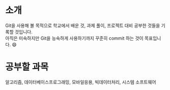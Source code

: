 소개
==
Git을 사용해 볼 목적으로 학교에서 배운 것, 과제 풀이, 프로젝트 대비 공부한 것들을 기록할 것입니다.  
아직은 미숙하지만 Git을 능숙하게 사용하기까지 꾸준히 commit 하는 것이 목표입니다. :smile:

공부할 과목
==
알고리즘, 데이터베이스프로그래밍, 모바일응용, 빅데이터처리, 시스템 소프트웨어 
